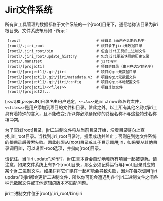 # Jiri文件系统

所有jiri工具管理的数据都位于文件系统的一个[root]目录下，通俗地称该目录为jiri根目录。文件系统布局如下所示：
```
 [root]                                   # 根目录（由用户选定的名字）
 [root]/.jiri_root                        # 根目录下jiri元数据目录
 [root]/.jiri_root/bin                    # 包含jiri工具的二进制文件
 [root]/.jiri_root/update_history         # 包含jiri更新快照的历史记录
 [root]/.manifest                         # jiri清单
 [root]/[project1]                        # 项目的目录（由用户选定的名字）
 [root]/[project1]/.git/jiri              # 项目的git元数据目录
 [root]/[project1]/.git/jiri/metadata.v2  # 项目的git元数据文件
 [root]/[project1]/.git/jiri/config       # 项目的git本地配置文件
 [root]/[project1]/<<files>>              # 项目其他文件
 [root]/[project2]...
```
[root]和[projectN]目录名由用户选定，`<<cls>>`是jiri cl new命名的文件，`<<files>>`是用户添加到项目的文件和目录。除此之外，以上所有其他名称对jiri工具有着特殊的含义，且不能改变; 所以你必须确保你的路径名称不与这些特殊名称相冲突。

为了查找[root]目录，jiri二进制文件将从当前目录开始，沿着目录链向上查找.jiri\_root目录。当找到.jiri\_root目录时，搜索成功并终止；否则在到达文件系统的根目录后搜索失败。因此必须从[root]目录或其子目录调用jiri，如果要从其他目录调用jiri，可以设置-root选项，并指向[root]目录。

请记住，当“jiri update”运行时，jiri工具本身会自动地和所有项目一起被更新。请注意，如果文件系统上有多个[root]目录，那么必须记得运行与[root]目录对应的某个jiri二进制文件。如果你将它们混在一起可能会导致失败，因为在每次调用“jiri update”时jiri都会更新二进制文件，所以你可能会遭遇到各个jiri二进制文件之间各种元数据文件或其他逻辑的版本不匹配问题。

jiri二进制文件位于[root]/.jiri\_root/bin/jiri
